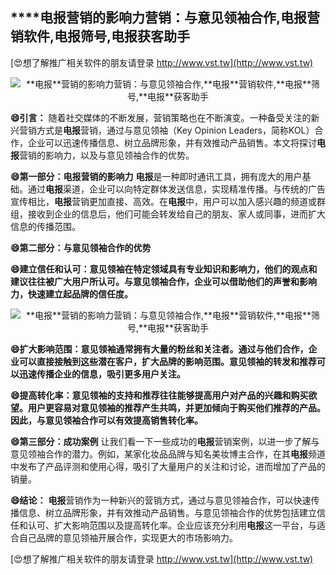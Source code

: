 ## ****电报**营销的影响力营销：与意见领袖合作,**电报**营销软件,**电报**筛号,**电报**获客助手**

[😍想了解推广相关软件的朋友请登录 http://www.vst.tw](http://www.vst.tw)

 <center><img src="https://vst.tw/MP4/tuiguang/png/0.png" alt="**电报**营销的影响力营销：与意见领袖合作,**电报**营销软件,**电报**筛号,**电报**获客助手"></center>

**😄引言：**
随着社交媒体的不断发展，营销策略也在不断演变。一种备受关注的新兴营销方式是**电报**营销，通过与意见领袖（Key Opinion Leaders，简称KOL）合作，企业可以迅速传播信息、树立品牌形象，并有效推动产品销售。本文将探讨**电报**营销的影响力，以及与意见领袖合作的优势。

**😄第一部分：**电报**营销的影响力**
**电报**是一种即时通讯工具，拥有庞大的用户基础。通过**电报**渠道，企业可以向特定群体发送信息，实现精准传播。与传统的广告宣传相比，**电报**营销更加直接、高效。在**电报**中，用户可以加入感兴趣的频道或群组，接收到企业的信息后，他们可能会转发给自己的朋友、家人或同事，进而扩大信息的传播范围。

**😄第二部分：与意见领袖合作的优势**

**😄建立信任和认可：意见领袖在特定领域具有专业知识和影响力，他们的观点和建议往往被广大用户所认可。与意见领袖合作，企业可以借助他们的声誉和影响力，快速建立起品牌的信任度。**

 <center><img src="https://vst.tw/MP4/tuiguang/png/2.png" alt="**电报**营销的影响力营销：与意见领袖合作,**电报**营销软件,**电报**筛号,**电报**获客助手"></center>

**😄扩大影响范围：意见领袖通常拥有大量的粉丝和关注者。通过与他们合作，企业可以直接接触到这些潜在客户，扩大品牌的影响范围。意见领袖的转发和推荐可以迅速传播企业的信息，吸引更多用户关注。**

**😄提高转化率：意见领袖的支持和推荐往往能够提高用户对产品的兴趣和购买欲望。用户更容易对意见领袖的推荐产生共鸣，并更加倾向于购买他们推荐的产品。因此，与意见领袖合作可以有效提高销售转化率。**

**😄第三部分：成功案例**
让我们看一下一些成功的**电报**营销案例，以进一步了解与意见领袖合作的潜力。例如，某家化妆品品牌与知名美妆博主合作，在其**电报**频道中发布了产品评测和使用心得，吸引了大量用户的关注和讨论，进而增加了产品的销量。

**😄结论：**
**电报**营销作为一种新兴的营销方式，通过与意见领袖合作，可以快速传播信息、树立品牌形象，并有效推动产品销售。与意见领袖合作的优势包括建立信任和认可、扩大影响范围以及提高转化率。企业应该充分利用**电报**这一平台，与适合自己品牌的意见领袖开展合作，实现更大的市场影响力。

[😍想了解推广相关软件的朋友请登录 http://www.vst.tw](http://www.vst.tw)



